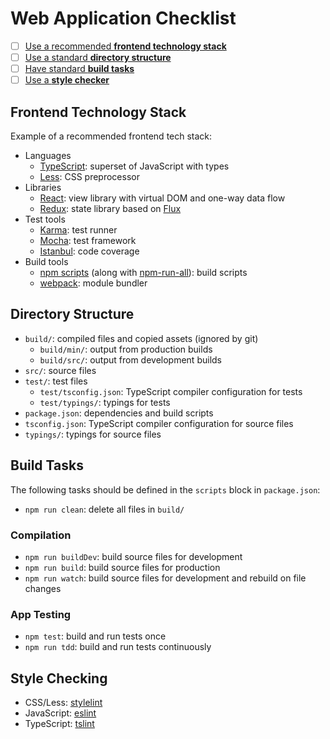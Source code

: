 # Web Application Checklist

- [ ] [Use a recommended **frontend technology stack**](#frontend-tech-stacks)
- [ ] [Use a standard **directory structure**](#directory-structure)
- [ ] [Have standard **build tasks**](#build-tasks)
- [ ] [Use a **style checker**](#style-checking)

## Frontend Technology Stack

Example of a recommended frontend tech stack:

- Languages
  - [TypeScript](http://www.typescriptlang.org/docs/tutorial.html):
    superset of JavaScript with types
  - [Less](http://lesscss.org/): CSS preprocessor
- Libraries
  - [React](https://facebook.github.io/react/docs/thinking-in-react.html):
        view library with virtual DOM and one-way data flow
  - [Redux](http://redux.js.org/): state library based on [Flux](http://facebook.github.io/flux/)
- Test tools
  - [Karma](http://karma-runner.github.io/0.13/intro/how-it-works.html): test runner
  - [Mocha](https://mochajs.org/): test framework
  - [Istanbul](https://gotwarlost.github.io/istanbul/): code coverage
- Build tools
  - [npm scripts](https://docs.npmjs.com/misc/scripts)
      (along with [npm-run-all](https://github.com/mysticatea/npm-run-all)): build scripts
  - [webpack](http://webpack.github.io/docs/): module bundler

## Directory Structure

- `build/`: compiled files and copied assets (ignored by git)
  - `build/min/`: output from production builds
  - `build/src/`: output from development builds
- `src/`: source files
- `test/`: test files
  - `test/tsconfig.json`: TypeScript compiler configuration for tests
  - `test/typings/`: typings for tests
- `package.json`: dependencies and build scripts
- `tsconfig.json`: TypeScript compiler configuration for source files
- `typings/`: typings for source files

## Build Tasks

The following tasks should be defined in the `scripts` block in `package.json`:

- `npm run clean`: delete all files in `build/`

### Compilation

- `npm run buildDev`: build source files for development
- `npm run build`: build source files for production
- `npm run watch`: build source files for development and rebuild on file changes

### App Testing

- `npm test`: build and run tests once
- `npm run tdd`: build and run tests continuously

## Style Checking

- CSS/Less:   [stylelint](http://stylelint.io/)
- JavaScript: [eslint](http://eslint.org/)
- TypeScript: [tslint](http://palantir.github.io/tslint/)
